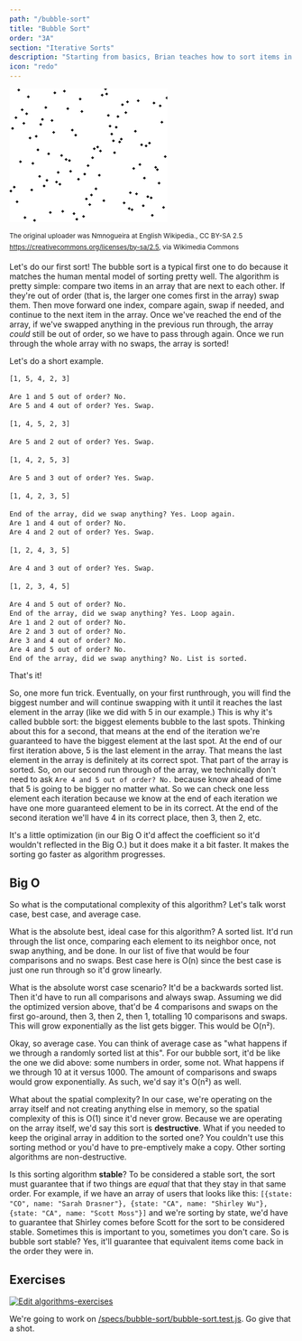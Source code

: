 ```yaml
---
path: "/bubble-sort"
title: "Bubble Sort"
order: "3A"
section: "Iterative Sorts"
description: "Starting from basics, Brian teaches how to sort items in a list using the classic simple sorting algorithm, the bubble sort."
icon: "redo"
---
```


![bubble sort](./images/bubblesort.gif)

<sup>The original uploader was Nmnogueira at English Wikipedia., CC BY-SA 2.5 <https://creativecommons.org/licenses/by-sa/2.5>, via Wikimedia Commons</sup>

Let's do our first sort! The bubble sort is a typical first one to do because it matches the human mental model of sorting pretty well. The algorithm is pretty simple: compare two items in an array that are next to each other. If they're out of order (that is, the larger one comes first in the array) swap them. Then move forward one index, compare again, swap if needed, and continue to the next item in the array. Once we've reached the end of the array, if we've swapped anything in the previous run through, the array _could_ still be out of order, so we have to pass through again. Once we run through the whole array with no swaps, the array is sorted!

Let's do a short example.

```text
[1, 5, 4, 2, 3]

Are 1 and 5 out of order? No.
Are 5 and 4 out of order? Yes. Swap.

[1, 4, 5, 2, 3]

Are 5 and 2 out of order? Yes. Swap.

[1, 4, 2, 5, 3]

Are 5 and 3 out of order? Yes. Swap.

[1, 4, 2, 3, 5]

End of the array, did we swap anything? Yes. Loop again.
Are 1 and 4 out of order? No.
Are 4 and 2 out of order? Yes. Swap.

[1, 2, 4, 3, 5]

Are 4 and 3 out of order? Yes. Swap.

[1, 2, 3, 4, 5]

Are 4 and 5 out of order? No.
End of the array, did we swap anything? Yes. Loop again.
Are 1 and 2 out of order? No.
Are 2 and 3 out of order? No.
Are 3 and 4 out of order? No.
Are 4 and 5 out of order? No.
End of the array, did we swap anything? No. List is sorted.
```

That's it!

So, one more fun trick. Eventually, on your first runthrough, you will find the biggest number and will continue swapping with it until it reaches the last element in the array (like we did with 5 in our example.) This is why it's called bubble sort: the biggest elements bubble to the last spots. Thinking about this for a second, that means at the end of the iteration we're guaranteed to have the biggest element at the last spot. At the end of our first iteration above, 5 is the last element in the array. That means the last element in the array is definitely at its correct spot. That part of the array is sorted. So, on our second run through of the array, we technically don't need to ask `Are 4 and 5 out of order? No.` because know ahead of time that 5 is going to be bigger no matter what. So we can check one less element each iteration because we know at the end of each iteration we have one more guaranteed element to be in its correct. At the end of the second iteration we'll have 4 in its correct place, then 3, then 2, etc.

It's a little optimization (in our Big O it'd affect the coefficient so it'd wouldn't reflected in the Big O.) but it does make it a bit faster. It makes the sorting go faster as algorithm progresses.

## Big O

So what is the computational complexity of this algorithm? Let's talk worst case, best case, and average case.

What is the absolute best, ideal case for this algorithm? A sorted list. It'd run through the list once, comparing each element to its neighbor once, not swap anything, and be done. In our list of five that would be four comparisons and no swaps. Best case here is O(n) since the best case is just one run through so it'd grow linearly.

What is the absolute worst case scenario? It'd be a backwards sorted list. Then it'd have to run all comparisons and always swap. Assuming we did the optimized version above, that'd be 4 comparisons and swaps on the first go-around, then 3, then 2, then 1, totalling 10 comparisons and swaps. This will grow exponentially as the list gets bigger. This would be O(n²).

Okay, so average case. You can think of average case as "what happens if we through a randomly sorted list at this". For our bubble sort, it'd be like the one we did above: some numbers in order, some not. What happens if we through 10 at it versus 1000. The amount of comparisons and swaps would grow exponentially. As such, we'd say it's O(n²) as well.

What about the spatial complexity? In our case, we're operating on the array itself and not creating anything else in memory, so the spatial complexity of this is O(1) since it'd never grow. Because we are operating on the array itself, we'd say this sort is **destructive**. What if you needed to keep the original array in addition to the sorted one? You couldn't use this sorting method or you'd have to pre-emptively make a copy. Other sorting algorithms are non-destructive.

Is this sorting algorithm **stable**? To be considered a stable sort, the sort must guarantee that if two things are _equal_ that that they stay in that same order. For example, if we have an array of users that looks like this: `[{state: "CO", name: "Sarah Drasner"}, {state: "CA", name: "Shirley Wu"}, {state: "CA", name: "Scott Moss"}]` and we're sorting by state, we'd have to guarantee that Shirley comes before Scott for the sort to be considered stable. Sometimes this is important to you, sometimes you don't care. So is bubble sort stable? Yes, it'll guarantee that equivalent items come back in the order they were in.

## Exercises

[![Edit algorithms-exercises](https://codesandbox.io/static/img/play-codesandbox.svg)][sb]

We're going to work on [/specs/bubble-sort/bubble-sort.test.js][gh]. Go give that a shot.

[gh]: https://github.com/btholt/algorithms-exercises/blob/main/specs/bubble-sort/bubble-sort.test.js
[sb]: https://codesandbox.io/s/algorithms-exercises-8kdjr?file=/specs/bubble-sort/bubble-sort.test.js
